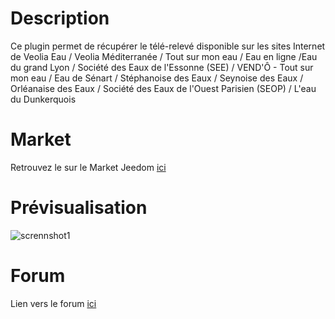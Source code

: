 # Description

Ce plugin permet de récupérer le télé-relevé disponible sur les sites Internet de Veolia Eau / Veolia Méditerranée / Tout sur mon eau / Eau en ligne /Eau du grand Lyon / Société des Eaux de l'Essonne (SEE) / VEND'Ô - Tout sur mon eau / Eau de Sénart / Stéphanoise des Eaux / Seynoise des Eaux / Orléanaise des Eaux / Société des Eaux de l'Ouest Parisien (SEOP) / L'eau du Dunkerquois

# Market

Retrouvez le sur le Market Jeedom [ici](https://www.jeedom.com/market/index.php?v=d&p=market&type=plugin&&name=veolia_eau)

# Prévisualisation

![scrennshot1](../images/veolia_eau_screen_shoot.png)

# Forum

Lien vers le forum [ici](https://community.jeedom.com/tag/plugin-veolia_eau)
